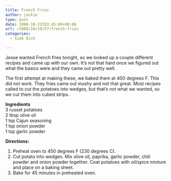 ```yaml
---
title: French Fries
author: jackie
type: post
date: 2008-10-21T03:45:09+00:00
url: /2008/10/20/57/french-fries
categories:
  - Side Dish

---
```

Jesse wanted French fries tonight, so we looked up a couple different recipes and came up with our own. It&#8217;s not that hard once we figured out what the basics were and they came out pretty well.

The first attempt at making these, we baked them at 400 degrees F. This did not work. They fries came out mushy and not that great. Most recipes called to cut the potatoes into wedges, but that&#8217;s not what we wanted, so we cut them into cubed strips.

**Ingredients**  
3 russet potatoes  
2 tbsp olive oil  
1 tsp Cajun seasoning  
1 tsp onion powder  
1 tsp garlic powder

**Directions:**

  1. Preheat oven to 450 degrees F (230 degrees C).
  2. Cut potato into wedges. Mix olive oil, paprika, garlic powder, chili powder and onion powder together. Coat potatoes with oil/spice mixture and place on a baking sheet.
  3. Bake for 45 minutes in preheated oven.